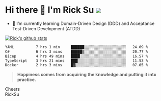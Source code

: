 # Hi there 👋 I'm Rick Su ![](https://komarev.com/ghpvc/?username=ricksu978)
<!--
**ricksu978/ricksu978** is a ✨ _special_ ✨ repository because its `README.md` (this file) appears on your GitHub profile.

Here are some ideas to get you started:

- 🔭 I’m currently working on ...
-->
- 🌱 I’m currently learning Domain-Driven Design (DDD) and Acceptance Test-Driven Development (ATDD)
<!--
- 👯 I’m looking to collaborate on ...
- 🤔 I’m looking for help with ...
- 💬 Ask me about ...
- 📫 How to reach me: ...
- 😄 Pronouns: ...
- ⚡ Fun fact: ...
-->
[![Rick's github stats](https://github-readme-stats.vercel.app/api?username=ricksu978&theme=dark)](https://github.com/ricksu978/ricksu978)

<!--START_SECTION:waka-->

```txt
YAML          7 hrs 1 min     ██████░░░░░░░░░░░░░░░░░░░   24.09 %
C#            6 hrs 3 mins    █████▒░░░░░░░░░░░░░░░░░░░   20.77 %
Bicep         4 hrs 49 mins   ████░░░░░░░░░░░░░░░░░░░░░   16.57 %
TypeScript    3 hrs 21 mins   ███░░░░░░░░░░░░░░░░░░░░░░   11.53 %
Docker        2 hrs 3 mins    █▓░░░░░░░░░░░░░░░░░░░░░░░   07.05 %
```

<!--END_SECTION:waka-->

> **Happiness comes from acquiring the knowledge and putting it into practice.**

Cheers  
RickSu 
